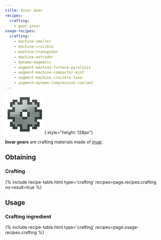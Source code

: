 ```yaml
---
title: Invar Gear
recipes:
  crafting:
    - gear-invar
usage-recipes:
  crafting:
    - machine-smelter
    - machine-crucible
    - machine-transposer
    - machine-extruder
    - dynamo-magmatic
    - augment-machine-furnace-pyrolysis
    - augment-machine-compactor-mint
    - augment-machine-crucible-lava
    - augment-dynamo-compression-coolant
---
```


![Invar gear](/assets/images/thermal-foundation/gear-invar.png){:style="height: 128px"}


**Invar gears** are crafting materials made of
[invar](/docs/thermal-foundation/items/materials/ingots/invar-ingot/).


Obtaining
---------

### Crafting
{% include recipe-table.html type='crafting' recipes=page.recipes.crafting no-result=true %}


Usage
-----

### Crafting ingredient
{% include recipe-table.html type='crafting' recipes=page.usage-recipes.crafting %}
